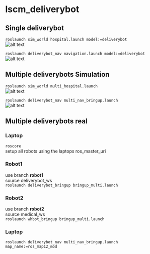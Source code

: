 # lscm_deliverybot

## Single deliverybot
`roslaunch sim_world hospital.launch model:=deliverybot`  
![alt text](https://github.com/JosefGst/lscm_deliverybot/blob/main/images/single_hospital.png)  

`roslaunch deliverybot_nav navigation.launch model:=deliverybot`  
![alt text](https://github.com/JosefGst/lscm_deliverybot/blob/main/images/single_deliverybot.png)  



## Multiple deliverybots Simulation
`roslaunch sim_world multi_hospital.launch`  
![alt text](https://github.com/JosefGst/lscm_deliverybot/blob/main/images/multi_hospital.png)

`roslaunch deliverybot_nav multi_nav_bringup.launch`  
![alt text](https://github.com/JosefGst/lscm_deliverybot/blob/main/images/multi_deliverybot.png)


## Multiple deliverybots real
### Laptop
`roscore`  
setup all robots using the laptops ros_master_uri
### Robot1
use branch **robot1**   
source deliverybot_ws  
`roslaunch deliverybot_bringup bringup_multi.launch`

### Robot2
use branch **robot2** <TODO>  
source medical_ws  
`roslaunch whbot_bringup bringup_multi.launch`

### Laptop
`roslaunch deliverybot_nav multi_nav_bringup.launch map_name:=ros_map12_mod`